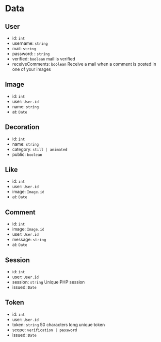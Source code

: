 
# Data

## User

* id: ``int``
* username: ``string``
* mail: ``string``
* password: : ``string``
* verified: ``boolean`` mail is verified
* receiveComments: ``boolean`` Receive a mail when a comment is posted in one of your images

## Image

* id: ``int``
* user: ``User.id``
* name: ``string``
* at: ``Date``

## Decoration

* id: ``int``
* name: ``string``
* category: ``still | animated``
* public: ``boolean``

## Like

* id: ``int``
* user: ``User.id``
* image: ``Image.id``
* at: ``Date``

## Comment

* id: ``int``
* image: ``Image.id``
* user: ``User.id``
* message: ``string``
* at: ``Date``

## Session

* id: ``int``
* user: ``User.id``
* session: ``string`` Unique PHP session
* issued: ``Date``

## Token

* id: ``int``
* user: ``User.id``
* token: ``string`` 50 characters long unique token
* scope: ``verification | password``
* issued: ``Date``
